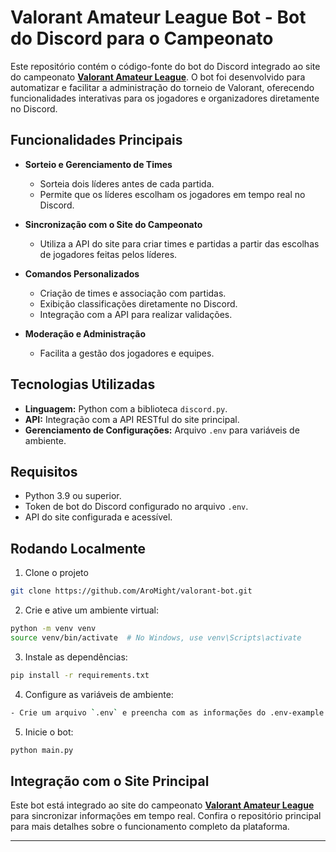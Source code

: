 # Valorant Amateur League Bot - Bot do Discord para o Campeonato

Este repositório contém o código-fonte do bot do Discord integrado ao site do campeonato **[Valorant Amateur League](https://github.com/AroMight/valorant-amateur-league)**. O bot foi desenvolvido para automatizar e facilitar a administração do torneio de Valorant, oferecendo funcionalidades interativas para os jogadores e organizadores diretamente no Discord.

## Funcionalidades Principais

- **Sorteio e Gerenciamento de Times**  
  - Sorteia dois líderes antes de cada partida.  
  - Permite que os líderes escolham os jogadores em tempo real no Discord.  

- **Sincronização com o Site do Campeonato**  
  - Utiliza a API do site para criar times e partidas a partir das escolhas de jogadores feitas pelos líderes.  

- **Comandos Personalizados**  
  - Criação de times e associação com partidas.  
  - Exibição classificações diretamente no Discord.  
  - Integração com a API para realizar validações.

- **Moderação e Administração**  
  - Facilita a gestão dos jogadores e equipes. 


## Tecnologias Utilizadas

- **Linguagem:** Python com a biblioteca `discord.py`.  
- **API:** Integração com a API RESTful do site principal.  
- **Gerenciamento de Configurações:** Arquivo `.env` para variáveis de ambiente.  

## Requisitos

- Python 3.9 ou superior.  
- Token de bot do Discord configurado no arquivo `.env`.  
- API do site configurada e acessível.  

## Rodando Localmente

1. Clone o projeto

```bash
git clone https://github.com/AroMight/valorant-bot.git
```

2. Crie e ative um ambiente virtual:

```bash
python -m venv venv
source venv/bin/activate  # No Windows, use venv\Scripts\activate
```

3. Instale as dependências:

```bash
pip install -r requirements.txt
```

4. Configure as variáveis de ambiente:

```bash
- Crie um arquivo `.env` e preencha com as informações do .env-example
```

5. Inicie o bot:

```bash
python main.py
```

## Integração com o Site Principal

Este bot está integrado ao site do campeonato **[Valorant Amateur League](https://github.com/AroMight/valorant-amateur-league)** para sincronizar informações em tempo real. Confira o repositório principal para mais detalhes sobre o funcionamento completo da plataforma.

---

